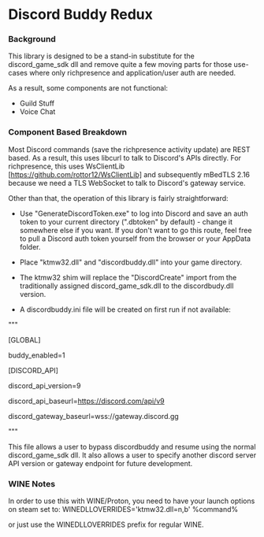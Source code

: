 # Discord Buddy Redux

### Background

This library is designed to be a stand-in substitute for the discord_game_sdk dll and remove quite a few moving parts for those use-cases where only richpresence and application/user auth are needed.

As a result, some components are not functional: 

- Guild Stuff
- Voice Chat

### Component Based Breakdown

Most Discord commands (save the richpresence activity update) are REST based. As a result, this uses libcurl to talk to Discord's APIs directly. For richpresence, this uses WsClientLib [https://github.com/rottor12/WsClientLib] and subsequently mBedTLS 2.16 because we need a TLS WebSocket to talk to Discord's gateway service.

Other than that, the operation of this library is fairly straightforward:

- Use "GenerateDiscordToken.exe" to log into Discord and save an auth token to your current directory (".dbtoken" by default) - change it somewhere else if you want. If you don't want to go this route, feel free to pull a Discord auth token yourself from the browser or your AppData folder.

- Place "ktmw32.dll" and "discordbuddy.dll" into your game directory. 

- The ktmw32 shim will replace the "DiscordCreate" import from the traditionally assigned discord_game_sdk.dll to the discordbudy.dll version.

- A discordbuddy.ini file will be created on first run if not available:

"""

[GLOBAL]

buddy_enabled=1

[DISCORD_API]

discord_api_version=9

discord_api_baseurl=https://discord.com/api/v9

discord_gateway_baseurl=wss://gateway.discord.gg

"""

This file allows a user to bypass discordbuddy and resume using the normal discord_game_sdk dll. It also allows a user to specify another discord server API version or gateway endpoint for future development.

### WINE Notes

In order to use this with WINE/Proton, you need to have your launch options on steam set to:
WINEDLLOVERRIDES='ktmw32.dll=n,b' %command%

or just use the WINEDLLOVERRIDES prefix for regular WINE.




